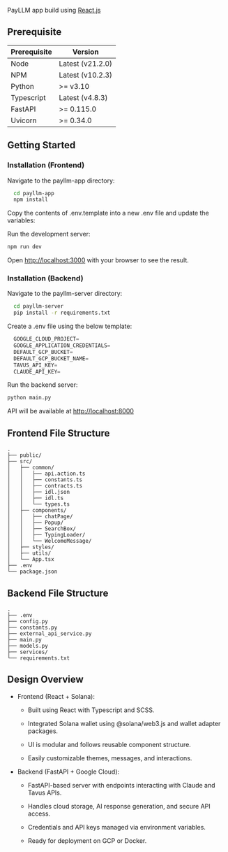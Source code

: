 PayLLM app build using [React.js](https://react.dev/)

## Prerequisite

| Prerequisite | Version          |
| ------------ | ---------------- |
| Node         | Latest (v21.2.0) |
| NPM          | Latest (v10.2.3) |
| Python       | >= v3.10         |
| Typescript   | Latest (v4.8.3)  |
| FastAPI      | >= 0.115.0       |
| Uvicorn      | >= 0.34.0        |

## Getting Started

### Installation (Frontend)

Navigate to the payllm-app directory:

```bash
  cd payllm-app
  npm install
```

Copy the contents of .env.template into a new .env file and update the variables:

Run the development server:

```bash
npm run dev
```

Open [http://localhost:3000](http://localhost:3000) with your browser to see the result.

### Installation (Backend)

Navigate to the payllm-server directory:

```bash
  cd payllm-server
  pip install -r requirements.txt
```

Create a .env file using the below template:

```py
  GOOGLE_CLOUD_PROJECT=
  GOOGLE_APPLICATION_CREDENTIALS=
  DEFAULT_GCP_BUCKET=
  DEFAULT_GCP_BUCKET_NAME=
  TAVUS_API_KEY=
  CLAUDE_API_KEY=
```

Run the backend server:

```bash
python main.py
```

API will be available at [http://localhost:8000](http://localhost:8000)

## Frontend File Structure

    .
    ├── public/
    ├── src/
    │   ├── common/
    │   │   ├── api.action.ts
    │   │   ├── constants.ts
    │   │   ├── contracts.ts
    │   │   ├── idl.json
    │   │   ├── idl.ts
    │   │   └── types.ts
    │   ├── components/
    │   │   ├── chatPage/
    │   │   ├── Popup/
    │   │   ├── SearchBox/
    │   │   ├── TypingLoader/
    │   │   └── WelcomeMessage/
    │   ├── styles/
    │   ├── utils/
    │   └── App.tsx
    ├── .env
    └── package.json

## Backend File Structure

    .
    ├── .env
    ├── config.py
    ├── constants.py
    ├── external_api_service.py
    ├── main.py
    ├── models.py
    ├── services/
    └── requirements.txt

## Design Overview

- Frontend (React + Solana):

    - Built using React with Typescript and SCSS.
     
    - Integrated Solana wallet using @solana/web3.js and wallet adapter packages.
    
    - UI is modular and follows reusable component structure.
    
    - Easily customizable themes, messages, and interactions.

- Backend (FastAPI + Google Cloud):
 
    - FastAPI-based server with endpoints interacting with Claude and Tavus APIs.
    
    - Handles cloud storage, AI response generation, and secure API access.
    
    - Credentials and API keys managed via environment variables.
    
    - Ready for deployment on GCP or Docker.
